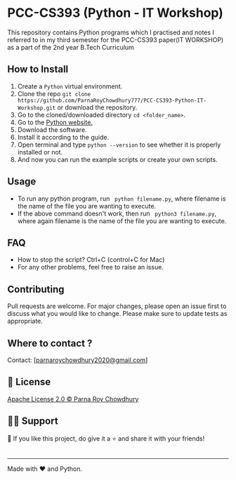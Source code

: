 # PCC-CS393 (Python - IT Workshop)

 This repository contains Python programs which I practised and notes I referred to in my third semester for the PCC-CS393 paper(IT WORKSHOP) as a part of the 2nd year B.Tech Curriculum
<br>

## How to Install

1. Create a ```Python``` virtual environment. 
2. Clone the repo ```git clone https://github.com/ParnaRoyChowdhury777/PCC-CS393-Python-IT-Workshop.git``` or download the repository.
3. Go to the cloned/downloaded directory ``` cd <folder_name> ```. 
4. Go to the [Python website.](https://www.python.org/)
5. Download the software.
6. Install it according to the guide.
7. Open terminal and type ```python --version``` to see whether it is properly installed or not.
8. And now you can run the example scripts or create your own scripts. 

## Usage
-  To run any python program, run ``` python filename.py```, where filename is the name of the file you are wanting to execute.
- If the above command doesn't work, then run ``` python3 filename.py```, where again filename is the name of the file you are wanting to execute.

## FAQ
- How to stop the script? Ctrl+C (control+C for Mac) 
- For any other problems, feel free to raise an issue.

## Contributing
Pull requests are welcome. For major changes, please open an issue first to discuss what you would like to change. 
Please make sure to update tests as appropriate.

## Where to contact ?
Contact: [parnaroychowdhury2020@gmail.com]


## 🔑 License
[Apache License 2.0 ©️ Parna Roy Chowdhury](https://github.com/ParnaRoyChowdhury777/PCC-CS393-Python-IT-Workshop/blob/53dba04febdbc341b3ec0deb5283b3b450e509d8/LICENSE)


## 🙋‍♂️ Support

💙 If you like this project, do give it a ⭐ and share it with your friends!<br><br>

---

Made with ❤️ and Python. <br><br>
